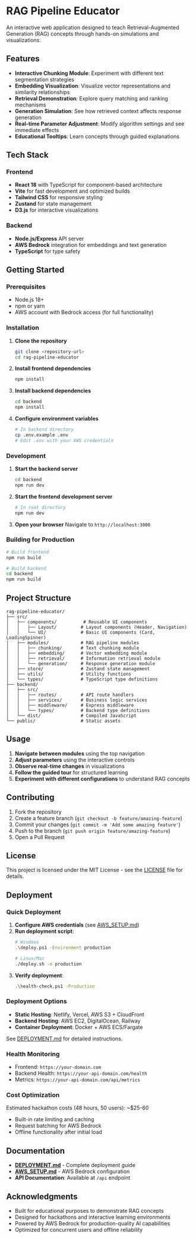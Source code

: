 # RAG Pipeline Educator

An interactive web application designed to teach Retrieval-Augmented Generation (RAG) concepts through hands-on simulations and visualizations.

## Features

- **Interactive Chunking Module**: Experiment with different text segmentation strategies
- **Embedding Visualization**: Visualize vector representations and similarity relationships
- **Retrieval Demonstration**: Explore query matching and ranking mechanisms
- **Generation Simulation**: See how retrieved context affects response generation
- **Real-time Parameter Adjustment**: Modify algorithm settings and see immediate effects
- **Educational Tooltips**: Learn concepts through guided explanations

## Tech Stack

### Frontend
- **React 18** with TypeScript for component-based architecture
- **Vite** for fast development and optimized builds
- **Tailwind CSS** for responsive styling
- **Zustand** for state management
- **D3.js** for interactive visualizations

### Backend
- **Node.js/Express** API server
- **AWS Bedrock** integration for embeddings and text generation
- **TypeScript** for type safety

## Getting Started

### Prerequisites
- Node.js 18+ 
- npm or yarn
- AWS account with Bedrock access (for full functionality)

### Installation

1. **Clone the repository**
   ```bash
   git clone <repository-url>
   cd rag-pipeline-educator
   ```

2. **Install frontend dependencies**
   ```bash
   npm install
   ```

3. **Install backend dependencies**
   ```bash
   cd backend
   npm install
   ```

4. **Configure environment variables**
   ```bash
   # In backend directory
   cp .env.example .env
   # Edit .env with your AWS credentials
   ```

### Development

1. **Start the backend server**
   ```bash
   cd backend
   npm run dev
   ```

2. **Start the frontend development server**
   ```bash
   # In root directory
   npm run dev
   ```

3. **Open your browser**
   Navigate to `http://localhost:3000`

### Building for Production

```bash
# Build frontend
npm run build

# Build backend
cd backend
npm run build
```

## Project Structure

```
rag-pipeline-educator/
├── src/
│   ├── components/          # Reusable UI components
│   │   ├── Layout/         # Layout components (Header, Navigation)
│   │   └── UI/             # Basic UI components (Card, LoadingSpinner)
│   ├── modules/            # RAG pipeline modules
│   │   ├── chunking/       # Text chunking module
│   │   ├── embedding/      # Vector embedding module
│   │   ├── retrieval/      # Information retrieval module
│   │   └── generation/     # Response generation module
│   ├── store/              # Zustand state management
│   ├── utils/              # Utility functions
│   └── types/              # TypeScript type definitions
├── backend/
│   ├── src/
│   │   ├── routes/         # API route handlers
│   │   ├── services/       # Business logic services
│   │   ├── middleware/     # Express middleware
│   │   └── types/          # Backend type definitions
│   └── dist/               # Compiled JavaScript
└── public/                 # Static assets
```

## Usage

1. **Navigate between modules** using the top navigation
2. **Adjust parameters** using the interactive controls
3. **Observe real-time changes** in visualizations
4. **Follow the guided tour** for structured learning
5. **Experiment with different configurations** to understand RAG concepts

## Contributing

1. Fork the repository
2. Create a feature branch (`git checkout -b feature/amazing-feature`)
3. Commit your changes (`git commit -m 'Add some amazing feature'`)
4. Push to the branch (`git push origin feature/amazing-feature`)
5. Open a Pull Request

## License

This project is licensed under the MIT License - see the [LICENSE](LICENSE) file for details.

## Deployment

### Quick Deployment

1. **Configure AWS credentials** (see [AWS_SETUP.md](AWS_SETUP.md))
2. **Run deployment script**:
   ```bash
   # Windows
   .\deploy.ps1 -Environment production
   
   # Linux/Mac
   ./deploy.sh -e production
   ```
3. **Verify deployment**:
   ```bash
   .\health-check.ps1 -Production
   ```

### Deployment Options

- **Static Hosting**: Netlify, Vercel, AWS S3 + CloudFront
- **Backend Hosting**: AWS EC2, DigitalOcean, Railway
- **Container Deployment**: Docker + AWS ECS/Fargate

See [DEPLOYMENT.md](DEPLOYMENT.md) for detailed instructions.

### Health Monitoring

- Frontend: `https://your-domain.com`
- Backend Health: `https://your-api-domain.com/health`
- Metrics: `https://your-api-domain.com/api/metrics`

### Cost Optimization

Estimated hackathon costs (48 hours, 50 users): ~$25-60
- Built-in rate limiting and caching
- Request batching for AWS Bedrock
- Offline functionality after initial load

## Documentation

- [**DEPLOYMENT.md**](DEPLOYMENT.md) - Complete deployment guide
- [**AWS_SETUP.md**](AWS_SETUP.md) - AWS Bedrock configuration
- **API Documentation**: Available at `/api` endpoint

## Acknowledgments

- Built for educational purposes to demonstrate RAG concepts
- Designed for hackathons and interactive learning environments
- Powered by AWS Bedrock for production-quality AI capabilities
- Optimized for concurrent users and offline reliability
